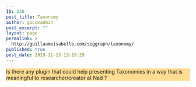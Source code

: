 ```yaml
---
ID: 226
post_title: Taxonomy
author: gicomadmin
post_excerpt: ""
layout: page
permalink: >
  http://guillaumeisabelle.com/siggraph/taxonomy/
published: true
post_date: 2019-11-13 13:19:29
---
```

<!-- wp:paragraph -->



<!-- /wp:paragraph -->

<!-- wp:paragraph {"customBackgroundColor":"#ffdc91"} -->

<p style="background-color:#ffdc91" class="has-background">
  Is there any plugin that could help presenting Taxonomies in a way that is meaningful to researcher/creator at Nad ?
</p>

<!-- /wp:paragraph -->
